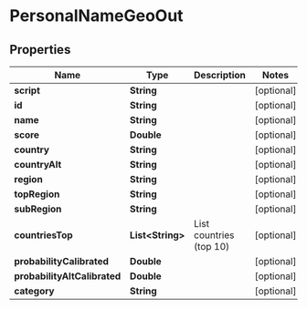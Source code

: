 
# PersonalNameGeoOut

## Properties
Name | Type | Description | Notes
------------ | ------------- | ------------- | -------------
**script** | **String** |  |  [optional]
**id** | **String** |  |  [optional]
**name** | **String** |  |  [optional]
**score** | **Double** |  |  [optional]
**country** | **String** |  |  [optional]
**countryAlt** | **String** |  |  [optional]
**region** | **String** |  |  [optional]
**topRegion** | **String** |  |  [optional]
**subRegion** | **String** |  |  [optional]
**countriesTop** | **List&lt;String&gt;** | List countries (top 10) |  [optional]
**probabilityCalibrated** | **Double** |  |  [optional]
**probabilityAltCalibrated** | **Double** |  |  [optional]
**category** | **String** |  |  [optional]



